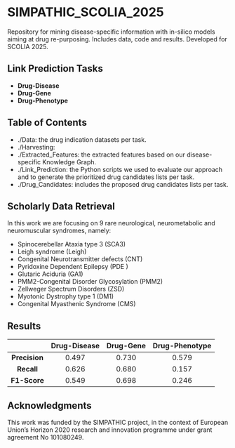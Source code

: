 # SIMPATHIC_SCOLIA_2025
Repository for mining disease-specific information with in-silico models aiming at drug re-purposing. Includes data, code and results. Developed for SCOLIA 2025.

## Link Prediction Tasks
- **Drug-Disease**
- **Drug-Gene**
- **Drug-Phenotype**

## Table of Contents
- ./Data: the drug indication datasets per task.
- ./Harvesting:
- ./Extracted_Features: the extracted features based on our disease-specific Knowledge Graph.
- ./Link_Prediction: the Python scripts we used to evaluate our approach and to generate the prioritized drug candidates lists per task.
- ./Drug_Candidates: includes the proposed drug candidates lists per task.

## Scholarly Data Retrieval
In this work we are focusing on 9 rare neurological, neurometabolic and neuromuscular syndromes, namely:

- Spinocerebellar Ataxia type 3 (SCA3)
- Leigh syndrome (Leigh)
- Congenital Neurotransmitter defects (CNT)
- Pyridoxine Dependent Epilepsy (PDE )
- Glutaric Aciduria (GA1)
- PMM2-Congenital Disorder Glycosylation (PMM2)
- Zellweger Spectrum Disorders (ZSD)
- Myotonic Dystrophy type 1 (DM1)
- Congenital Myasthenic Syndrome (CMS)

## Results
| | Drug-Disease | Drug-Gene | Drug-Phenotype |
| :---:         | :---:         |     :---:      |         :---: |
| **Precision**   | 0.497   | 0.730     | 0.579    |
| **Recall**   | 0.626     | 0.680       | 0.157      |
| **F1-Score**   | 0.549     | 0.698       | 0.246      |

## Acknowledgments
This work was funded by the SIMPATHIC project, in the context of European Union’s Horizon 2020 research and innovation programme under grant agreement No 101080249.

